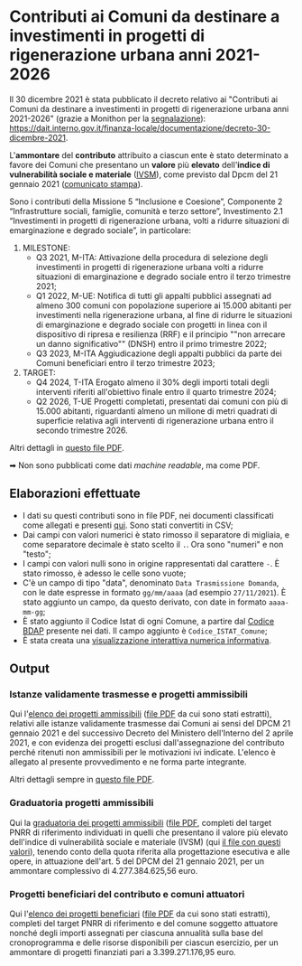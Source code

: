 # Contributi ai Comuni da destinare a investimenti in progetti di rigenerazione urbana anni 2021-2026

Il 30 dicembre 2021 è stata pubblicato il decreto relativo ai "Contributi ai Comuni da destinare a investimenti in progetti di rigenerazione urbana anni 2021-2026" (grazie a Monithon per la [segnalazione](https://twitter.com/Monithon/status/1476886369335136260)):<br>
<https://dait.interno.gov.it/finanza-locale/documentazione/decreto-30-dicembre-2021>.

L'**ammontare** del **contributo** attribuito a ciascun ente è stato determinato a favore dei Comuni che presentano un **valore** più **elevato** dell'**indice di vulnerabilità sociale e materiale** ([IVSM](https://www.istat.it/it/mappa-rischi/indicatori)), come previsto dal Dpcm del 21 gennaio 2021 ([comunicato stampa](https://dait.interno.gov.it/finanza-locale/notizie/comunicato-del-31-dicembre-2021)).

Sono i contributi della Missione 5 “Inclusione e Coesione”, Componente 2 “Infrastrutture sociali, famiglie, comunità e terzo settore”, Investimento 2.1 “Investimenti in progetti di rigenerazione urbana, volti a ridurre situazioni di emarginazione e degrado sociale”, in particolare:

1. MILESTONE:
    - Q3 2021, M-ITA: Attivazione della procedura di selezione degli investimenti in progetti di rigenerazione urbana volti a ridurre situazioni di emarginazione e degrado sociale entro il terzo trimestre 2021;
    - Q1 2022, M-UE: Notifica di tutti gli appalti pubblici assegnati ad almeno 300 comuni con popolazione superiore ai 15.000 abitanti per investimenti nella rigenerazione urbana, al fine di ridurre le situazioni di emarginazione e degrado sociale con progetti in linea con il dispositivo di ripresa e resilienza (RRF) e il principio ""non arrecare un danno significativo"" (DNSH) entro il primo trimestre 2022;
    - Q3 2023, M-ITA Aggiudicazione degli appalti pubblici da parte dei Comuni beneficiari entro il terzo trimestre 2023;
2. TARGET:
    - Q4 2024, T-ITA Erogato almeno il 30% degli importi totali degli interventi riferiti all'obiettivo finale entro il quarto trimestre 2024;
    - Q2 2026, T-UE Progetti completati, presentati dai comuni con più di 15.000 abitanti, riguardanti almeno un milione di metri quadrati di superficie relativa agli interventi di rigenerazione urbana entro il secondo trimestre 2026.

Altri dettagli in [questo file PDF](risorse/decreto-fl-30-12-2021_1.pdf).

➡ Non sono pubblicati come dati *machine readable*, ma come PDF.
## Elaborazioni effettuate

- I dati su questi contributi sono in file PDF, nei documenti classificati come allegati e presenti [qui](rawdata). Sono stati convertiti in CSV;
- Dai campi con valori numerici è stato rimosso il separatore di migliaia, e come separatore decimale è stato scelto il `.`. Ora sono "numeri" e non "testo";
- I campi con valori nulli sono in origine rappresentati dal carattere `-`. È stato rimosso, è adesso le celle sono vuote;
- C'è un campo di tipo "data", denominato `Data Trasmissione Domanda`, con le date espresse in formato `gg/mm/aaaa` (ad esempio `27/11/2021`). È stato aggiunto un campo, da questo derivato, con date in formato `aaaa-mm-gg`;
- È stato aggiunto il Codice Istat di ogni Comune, a partire dal [Codice BDAP](https://bdap-opendata.mef.gov.it/content/anagrafica-enti-ente) presente nei dati. Il campo aggiunto è `Codice_ISTAT_Comune`;
- È stata creata una [visualizzazione interattiva numerica informativa](https://observablehq.com/@aborruso/contributi-pnrr-rigenerazione-urbana).

## Output

### Istanze validamente trasmesse e progetti ammissibili

Qui l'[elenco  dei progetti  ammissibili](output/decreto-fl-30-12-2021-all-1.csv) ([file PDF](risorse/decreto-fl-30-12-2021-all-1.pdf) da cui sono stati estratti), relativi  alle  istanze validamente trasmesse dai Comuni ai sensi del DPCM 21 gennaio 2021 e del successivo Decreto del Ministero dell'Interno del 2 aprile 2021, e con evidenza dei progetti esclusi dall'assegnazione del contributo perché ritenuti non ammissibili per le motivazioni ivi indicate. L'elenco è allegato al presente provvedimento e ne forma parte integrante.

Altri dettagli sempre in [questo file PDF](risorse/decreto-fl-30-12-2021_1.pdf).

### Graduatoria progetti ammissibili

Qui la [graduatoria dei progetti ammissibili](output/decreto-fl-30-12-2021-all-2.csv) ([file PDF](risorse/decreto-fl-30-12-2021-all-2.pdf), completi del target PNRR di riferimento individuati in quelli che presentano il valore più elevato dell'indice di vulnerabilità sociale e materiale (IVSM) (qui [il file con questi valori](risorse/Indicatori_Intero_territorio_nazionale.xlsx)), tenendo conto della quota riferita alla progettazione esecutiva e alle opere, in attuazione dell'art. 5 del DPCM del 21 gennaio 2021, per un ammontare complessivo di 4.277.384.625,56 euro.

### Progetti beneficiari del contributo e comuni attuatori

Qui l'[elenco dei progetti beneficiari](output/decreto-fl-30-12-2021-all-3.csv) ([file PDF](risorse/decreto-fl-30-12-2021-all-3.pdf) da cui sono stati estratti), completi del target PNRR di riferimento e del comune soggetto attuatore nonché degli importi assegnati per ciascuna annualità sulla base del cronoprogramma e delle risorse disponibili per ciascun esercizio, per un ammontare di progetti finanziati pari a 3.399.271.176,95 euro.
